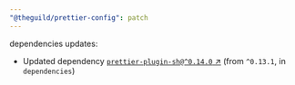 ```yaml
---
"@theguild/prettier-config": patch
---
```

dependencies updates:
  - Updated dependency [`prettier-plugin-sh@^0.14.0` ↗︎](https://www.npmjs.com/package/prettier-plugin-sh/v/0.14.0) (from `^0.13.1`, in `dependencies`)
